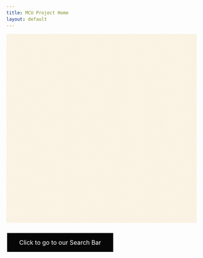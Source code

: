 ```yaml
---
title: MCU Project Home 
layout: default
---
```

<img src="https://github.com/kayleehou/escaperoom/blob/master/images/marvel%20comics.gif?raw=true" width="2500" height="500" />

<html>
<head>
<style>
.button {
  background-color: #070707;
  border: none;
  color: white;
  padding: 15px 32px;
  text-align: center;
  text-decoration: none;
  display: inline-block;
  font-size: 16px;
  margin: 10px 2px;
  cursor: pointer;
}
</style>
</head>
<body>


<a href="https://kayleehou.github.io/escaperoom/_pages/searchcopy.html" class="button">Click to go to our Search Bar</a>

</body>
</html>